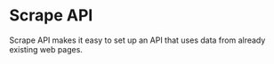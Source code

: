 # Scrape API
Scrape API makes it easy to set up an API that uses data from already existing web pages.